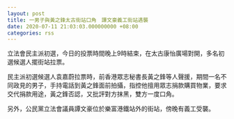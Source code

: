 ```yaml
---
layout: post
title: 一男子與黃之鋒太古街站口角　譚文豪義工街站遇襲
date: 2020-07-11 21:03:03.000000000 +08:00
categories: rss
---
```


立法會民主派初選，今日的投票時間晚上9時結束，在太古康怡廣場對開，多名初選候選人擺街站拉票。

民主派初選候選人袁嘉蔚拉票時，前香港眾志秘書長黃之鋒等人聲援，期間一名不同政見的男子，手持電話到黃之鋒面前拍攝，指控他擅用眾志捐款購買物業，要求交代捐款用途，黃之鋒否認，又批評對方抹黑，雙方一度口角。

另外，公民黨立法會議員譚文豪位於樂富港鐵站外的街站，傍晚有義工受襲。
